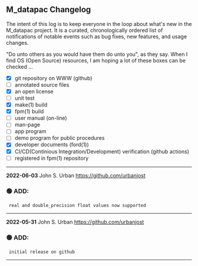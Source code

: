 ## M_datapac Changelog

The intent of this log is to keep everyone in the loop about what's new
in the M_datapac project. It is a curated, chronologically ordered list
of notifications of notable events such as bug fixes, new features,
and usage changes.

"Do unto others as you would have them do unto you", as they say. When I
find OS (Open Source) resources, I am hoping a lot of these boxes can be
checked ...
   - [x] git repository on WWW (github)
   - [ ] annotated source files 
   - [x] an open license
   - [ ] unit test
   - [x] make(1) build
   - [x] fpm(1) build
   - [ ] user manual (on-line)
   - [ ] man-page
   - [ ] app program
   - [ ] demo program for public procedures
   - [x] developer documents (ford(1))
   - [x] CI/CD(Continious Integration/Development) verification (github actions)
   - [ ] registered in fpm(1) repository

---
**2022-06-03**  John S. Urban  <https://github.com/urbanjost>

### :green_circle: ADD:
     real and double_precision float values now supported
---
**2022-05-31**  John S. Urban  <https://github.com/urbanjost>

### :green_circle: ADD:
     initial release on github
---

<!--
### :orange_circle: DIFF:
       + renamed ADVICE(3f) to ALERT(3f)
### :green_circle: ADD:
       + advice(3f) was added to provide a standardized message format simply.
### :red_circle: FIX:
       + </bo> did not work on several terminal types, changed it to a more
         universally accepted value.
-->
